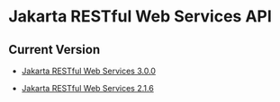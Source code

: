 # Jakarta RESTful Web Services API

## Current Version

* [Jakarta RESTful Web Services 3.0.0](/rest/apidocs/3.0.0/)

* [Jakarta RESTful Web Services 2.1.6](/rest/apidocs/2.1.6/)

